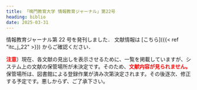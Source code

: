 ```yaml
---
title: 「鳴門教育大学 情報教育ジャーナル」第22号
heading: biblio
date: 2025-03-31
---
```


情報教育ジャーナル第 22 号を発刊しました．
文献情報は [こちら]({{< ref "itc_j_22" >}}) からご確認ください．  

<span style="color:red;">**注意**</span>）現在、各文献の見出しを表示させるために、一覧を掲載していますが、システム上の文献の保管場所が未決定です。そのため、<span style="color:red;">**文献内容が見られません。**</span>  
保管場所は、図書館による登録作業が済み次第決定されます。その後逐次、修正する予定です。悪しからず、ご了承下さい。
